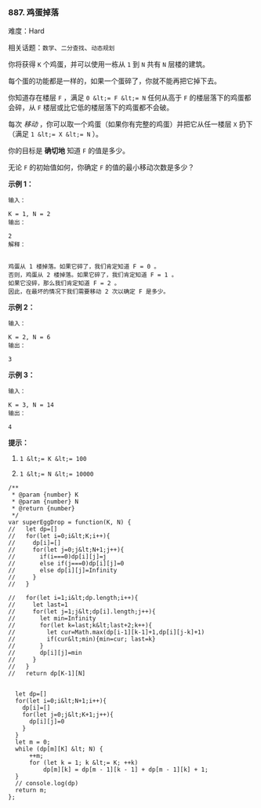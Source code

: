 ### 887. 鸡蛋掉落

难度：Hard

相关话题：`数学`、`二分查找`、`动态规划`

你将获得 `K` 个鸡蛋，并可以使用一栋从 `1` 到 `N` 共有  `N` 层楼的建筑。



每个蛋的功能都是一样的，如果一个蛋碎了，你就不能再把它掉下去。



你知道存在楼层 `F`  ，满足 `0 &lt;= F &lt;= N`  任何从高于  `F` 的楼层落下的鸡蛋都会碎，从 `F` 楼层或比它低的楼层落下的鸡蛋都不会破。



每次 *移动* ，你可以取一个鸡蛋（如果你有完整的鸡蛋）并把它从任一楼层 `X` 扔下（满足 `1 &lt;= X &lt;= N` ）。



你的目标是 **确切地** 知道  `F`  的值是多少。



无论  `F`  的初始值如何，你确定  `F`  的值的最小移动次数是多少？













 **示例 1：** 





```
输入：

K = 1, N = 2
输出：

2
解释：


鸡蛋从 1 楼掉落。如果它碎了，我们肯定知道 F = 0 。
否则，鸡蛋从 2 楼掉落。如果它碎了，我们肯定知道 F = 1 。
如果它没碎，那么我们肯定知道 F = 2 。
因此，在最坏的情况下我们需要移动 2 次以确定 F 是多少。

```

 **示例 2：** 





```
输入：

K = 2, N = 6
输出：

3

```

 **示例 3：** 





```
输入：

K = 3, N = 14
输出：

4

```





 **提示：** 





1.  `1 &lt;= K &lt;= 100` 

2.  `1 &lt;= N &lt;= 10000` 






```
/**
 * @param {number} K
 * @param {number} N
 * @return {number}
 */
var superEggDrop = function(K, N) {
//   let dp=[]
//   for(let i=0;i&lt;K;i++){
//     dp[i]=[]
//     for(let j=0;j&lt;N+1;j++){
//       if(i===0)dp[i][j]=j
//       else if(j===0)dp[i][j]=0
//       else dp[i][j]=Infinity
//     }
//   }

//   for(let i=1;i&lt;dp.length;i++){
//     let last=1
//     for(let j=1;j&lt;dp[i].length;j++){
//       let min=Infinity
//       for(let k=last;k&lt;last+2;k++){
//         let cur=Math.max(dp[i-1][k-1]+1,dp[i][j-k]+1)
//         if(cur&lt;min){min=cur; last=k}
//       }
//       dp[i][j]=min
//     }
//   }
//   return dp[K-1][N]
  
  
  let dp=[]
  for(let i=0;i&lt;N+1;i++){
    dp[i]=[]
    for(let j=0;j&lt;K+1;j++){
      dp[i][j]=0
    }
  }  
  let m = 0;
  while (dp[m][K] &lt; N) {
      ++m;
      for (let k = 1; k &lt;= K; ++k)
          dp[m][k] = dp[m - 1][k - 1] + dp[m - 1][k] + 1;
  }
  // console.log(dp)
  return m;
};



```
